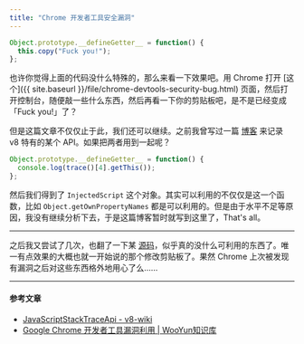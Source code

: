 ```yaml
---
title: "Chrome 开发者工具安全漏洞"
---
```


``` javascript
Object.prototype.__defineGetter__ = function() {
  this.copy("Fuck you!");
};
```

也许你觉得上面的代码没什么特殊的，那么来看一下效果吧。用 Chrome 打开 [这个]({{ site.baseurl }}/file/chrome-devtools-security-bug.html) 页面，然后打开控制台，随便敲一些什么东西，然后再看一下你的剪贴板吧，是不是已经变成「Fuck you!」了？

但是这篇文章不仅仅止于此，我们还可以继续。之前我曾写过一篇 [博客](http://segmentfault.com/blog/intptr/1190000000742286) 来记录 v8 特有的某个 API。如果把两者用到一起呢？

``` javascript
Object.prototype.__defineGetter__ = function() {
  console.log(trace()[4].getThis());
};
```

然后我们得到了 `InjectedScript` 这个对象。其实可以利用的不仅仅是这一个函数，比如 `Object.getOwnPropertyNames` 都是可以利用的。但是由于水平不足等原因，我没有继续分析下去，于是这篇博客暂时就写到这里了，That's all。

* * *

之后我又尝试了几次，也翻了一下某 [源码](https://code.google.com/p/chromium/codesearch#chromium/src/third_party/WebKit/Source/core/inspector/InjectedScriptSource.js)，似乎真的没什么可利用的东西了。唯一有点效果的大概也就一开始说的那个修改剪贴板了。果然 Chrome 上次被发现有漏洞之后对这些东西格外地用心了么……

* * *

#### 参考文章

- [JavaScriptStackTraceApi - v8-wiki](https://code.google.com/p/v8-wiki/wiki/JavaScriptStackTraceApi)
- [Google Chrome 开发者工具漏洞利用 \| WooYun知识库](http://drops.wooyun.org/papers/974)
